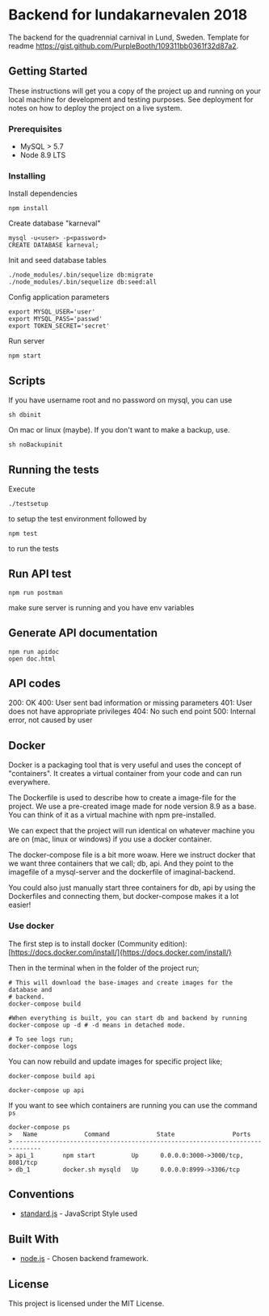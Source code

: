 # Backend for lundakarnevalen 2018

The backend for the quadrennial carnival in Lund, Sweden. Template for readme https://gist.github.com/PurpleBooth/109311bb0361f32d87a2.

## Getting Started

These instructions will get you a copy of the project up and running on your local machine for development and testing purposes. See deployment for notes on how to deploy the project on a live system.

### Prerequisites

* MySQL > 5.7
* Node 8.9 LTS

### Installing

Install dependencies
```
npm install
``` 

Create database "karneval"
```
mysql -u<user> -p<password>
CREATE DATABASE karneval;
```

Init and seed database tables
```
./node_modules/.bin/sequelize db:migrate
./node_modules/.bin/sequelize db:seed:all
```

Config application parameters
```
export MYSQL_USER='user'
export MYSQL_PASS='passwd'
export TOKEN_SECRET='secret'
```

Run server
```
npm start
```
## Scripts
If you have username root and no password on mysql, you can use
```
sh dbinit
```
On mac or linux (maybe). If you don't want to make a backup, use.

```
sh noBackupinit
```

## Running the tests


Execute
```
./testsetup
```
to setup the test environment followed by
```
npm test

```
to run the tests

## Run API test
```
npm run postman
```
make sure server is running and you have env variables

## Generate API documentation
```
npm run apidoc
open doc.html
```
## API codes
200: OK
400: User sent bad information or missing parameters
401: User does not have appropriate privileges
404: No such end point
500: Internal error, not caused by user

## Docker

Docker is a packaging tool that is very useful and uses the concept of 
"containers". It creates a virtual container from your code and can run 
everywhere.

The Dockerfile is used to describe how to create a image-file for the project.
We use a pre-created image made for node version 8.9 as a base. You can think 
of it as a virtual machine with npm pre-installed. 

We can expect that the project will run identical on whatever machine you are 
on (mac, linux or windows) if you use a docker container. 

The docker-compose file is a bit more woaw. Here we instruct docker that we
want three containers that we call; db, api. And they point to 
the imagefile of a mysql-server and the 
dockerfile of imaginal-backend.  

You could also just manually start three containers for db, api 
by using the Dockerfiles and connecting them, but docker-compose makes it a
lot easier!

### Use docker

The first step is to install docker (Community edition):
[https://docs.docker.com/install/]{https://docs.docker.com/install/}

Then in the terminal when in the folder of the project run;
```
# This will download the base-images and create images for the database and
# backend.
docker-compose build

#When everything is built, you can start db and backend by running
docker-compose up -d # -d means in detached mode. 

# To see logs run;
docker-compose logs
```

You can now rebuild and update images for specific project like;
```
docker-compose build api

docker-compose up api
```

If you want to see which containers are running you can use the command `ps`
```
docker-compose ps
>   Name             Command             State                Ports              
> -----------------------------------------------------------------------------
> api_1        npm start          Up      0.0.0.0:3000->3000/tcp, 8081/tcp
> db_1         docker.sh mysqld   Up      0.0.0.0:8999->3306/tcp          
```

## Conventions
* [standard.js](https://github.com/standard/standard) - JavaScript Style used 

## Built With
* [node.js](https://github.com/nodejs/node) - Chosen backend framework.

## License

This project is licensed under the MIT License.
